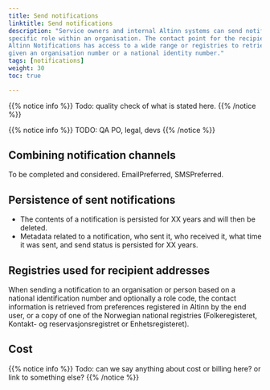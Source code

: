 ```yaml
---
title: Send notifications
linktitle: Send notifications
description: "Service owners and internal Altinn systems can send notifications to individuals or individuals with a
specific role within an organisation. The contact point for the recipient does not need to be known, as 
Altinn Notifications has access to a wide range or registries to retrieve contact information 
given an organisation number or a national identity number." 
tags: [notifications]
weight: 30
toc: true

---
```


{{% notice info %}}
Todo: quality check of what is stated here. 
{{% /notice %}}



{{% notice info %}}
TODO: QA PO, legal, devs
{{% /notice %}}


## Combining notification channels

To be completed and considered. EmailPreferred, SMSPreferred. 

## Persistence of sent notifications

- The contents of a notification is persisted for XX years and will then be deleted. 
- Metadata related to a notification, who sent it, who received it, what time it was sent, 
and send status is persisted for XX years. 

## Registries used for recipient addresses

When sending a notification to an organisation or person based on a national identification number
and optionally a role code, the contact information is retrieved from preferences registered in Altinn by the end user, or a 
copy of one of the Norwegian national registries (Folkeregisteret, Kontakt- og reservasjonsregistret
or Enhetsregisteret).

## Cost
{{% notice info %}}
Todo: can we say anything about cost or billing here? or link to something else? 
{{% /notice %}}
